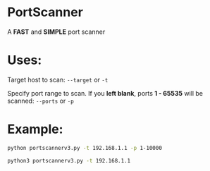 # PortScanner
A <b>FAST</b> and <b>SIMPLE</b> port scanner 

# Uses:
Target host to scan: `--target` or `-t`

Specify port range to scan. If you <b>left blank</b>, ports <b>1 - 65535</b> will be scanned: `--ports` or `-p`

# Example:

```bash
python portscannerv3.py -t 192.168.1.1 -p 1-10000
```
```bash
python3 portscannerv3.py -t 192.168.1.1

